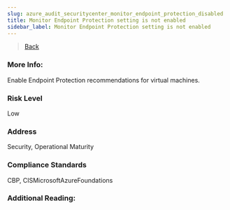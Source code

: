 ```yaml
---
slug: azure_audit_securitycenter_monitor_endpoint_protection_disabled
title: Monitor Endpoint Protection setting is not enabled
sidebar_label: Monitor Endpoint Protection setting is not enabled
---
```

> [Back](../../azuresecuritycenteraudit)

### More Info:
Enable Endpoint Protection recommendations for virtual machines.

### Risk Level
Low

### Address
Security, Operational Maturity

### Compliance Standards
CBP, CISMicrosoftAzureFoundations

### Additional Reading:
